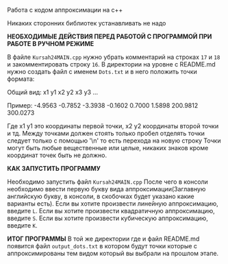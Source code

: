 Работа с кодом аппроксимации на c++

Никаких сторонних библиотек устанавливать не надо



**НЕОБХОДИМЫЕ ДЕЙСТВИЯ ПЕРЕД РАБОТОЙ С ПРОГРАММОЙ ПРИ РАБОТЕ В РУЧНОМ РЕЖИМЕ**

В файле `Kursah24MAIN.cpp` нужно убрать комментарий на строках `17` и `18` и закомментировать строку `16`.
В директории на уровне с README.md нужно создать файл с именем `Dots.txt` и в него положить точки формата:

Общий вид:
x1 y1
x2 y2
x3 y3
...

Пример:
-4.9563 -0.7852
-3.3938 -0.1602
0.7000 1.5898
200.9812 300.0273

Где x1 y1 это координаты первой точки, x2 y2 координаты второй точки и тд.
Между точками должен стоять только пробел отделять точки следует только с помощью '\n' то есть перехода на новую строку
Точки могут быть любые вещественные или целые, никаких знаков кроме координат точек быть не должно.



**КАК ЗАПУСТИТЬ ПРОГРАММУ**

Необходимо запустить файл `Kursah24MAIN.cpp`
После чего в консоли необходимо ввести первую букву вида аппроксимации(Заглавную английскую букву, в консоли, в скобочках будет указано какие варианты есть).
Если вы хотите произвести линейную аппроксимацию, введите `L`.
Если вы хотите произвести квадратичную аппроксимацию, введите `S`.
Если вы хотите произвести кубическую аппроксимацию, введите `K`.



**ИТОГ ПРОГРАММЫ**
В той же директории где и файл README.md появится файл `output_dots.txt` в котором будут точки которые с аппроксимированы тем видом который вы выбрали на прошлом этапе.
